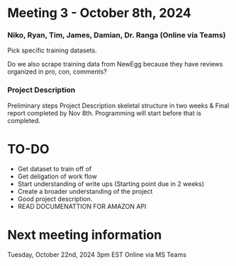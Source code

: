 # Meeting 3 - October 8th, 2024
### Niko, Ryan, Tim, James, Damian, Dr. Ranga (Online via Teams)

Pick specific training datasets.

Do we also scrape training data from NewEgg because they have reviews organized in pro, con, comments?

### Project Description
Preliminary steps
Project Description skeletal structure in two weeks & Final report completed by Nov 8th. Programming will start before that is completed. 

# TO-DO
- Get dataset to train off of
- Get deligation of work flow
- Start understanding of write ups (Starting point due in 2 weeks)
- Create a broader understanding of the project
- Good project description.
- READ DOCUMENATTION FOR AMAZON API

# Next meeting information
Tuesday, October 22nd, 2024 
3pm EST
Online via MS Teams
